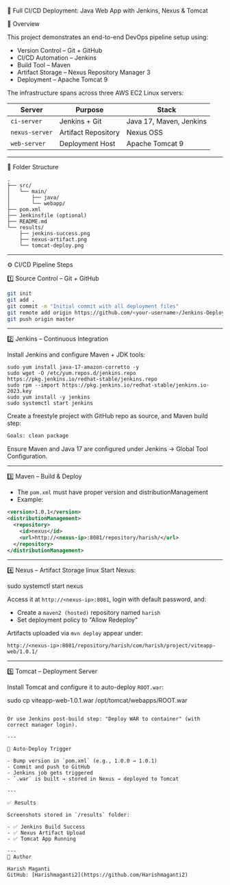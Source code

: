 🚀 Full CI/CD Deployment: Java Web App with Jenkins, Nexus & Tomcat

📌 Overview

This project demonstrates an end-to-end DevOps pipeline setup using:
- Version Control – Git + GitHub
- CI/CD Automation – Jenkins
- Build Tool – Maven
- Artifact Storage – Nexus Repository Manager 3
- Deployment – Apache Tomcat 9

The infrastructure spans across three AWS EC2 Linux servers:

| Server         | Purpose             | Stack               |
|----------------|---------------------|---------------------|
| `ci-server`    | Jenkins + Git       | Java 17, Maven, Jenkins |
| `nexus-server` | Artifact Repository | Nexus OSS           |
| `web-server`   | Deployment Host     | Apache Tomcat 9     |

---

🧱 Folder Structure

```
.
├── src/
│   └── main/
│       ├── java/
│       └── webapp/
├── pom.xml
├── Jenkinsfile (optional)
├── README.md
└── results/
    ├── jenkins-success.png
    ├── nexus-artifact.png
    └── tomcat-deploy.png
```

---

⚙️ CI/CD Pipeline Steps

1️⃣ Source Control – Git + GitHub

```bash
git init
git add .
git commit -m "Initial commit with all deployment files"
git remote add origin https://github.com/<your-username>/Jenkins-Deployment-project.git
git push origin master
```

---

2️⃣ Jenkins – Continuous Integration

Install Jenkins and configure Maven + JDK tools:

```linux
sudo yum install java-17-amazon-corretto -y
sudo wget -O /etc/yum.repos.d/jenkins.repo https://pkg.jenkins.io/redhat-stable/jenkins.repo
sudo rpm --import https://pkg.jenkins.io/redhat-stable/jenkins.io-2023.key
sudo yum install -y jenkins
sudo systemctl start jenkins
```

Create a freestyle project with GitHub repo as source, and Maven build step:

```bash
Goals: clean package
```

Ensure Maven and Java 17 are configured under Jenkins → Global Tool Configuration.

---

3️⃣ Maven – Build & Deploy

- The `pom.xml` must have proper version and distributionManagement
- Example:
```xml
<version>1.0.1</version>
<distributionManagement>
  <repository>
    <id>nexus</id>
    <url>http://<nexus-ip>:8081/repository/harish/</url>
  </repository>
</distributionManagement>
```

---

4️⃣ Nexus – Artifact Storage
linux
Start Nexus:

sudo systemctl start nexus

Access it at `http://<nexus-ip>:8081`, login with default password, and:

- Create a `maven2 (hosted)` repository named `harish`
- Set deployment policy to "Allow Redeploy"

Artifacts uploaded via `mvn deploy` appear under:

```
http://<nexus-ip>:8081/repository/harish/com/harish/project/viteapp-web/1.0.1/
```

---

5️⃣ Tomcat – Deployment Server

Install Tomcat and configure it to auto-deploy `ROOT.war`:


sudo cp viteapp-web-1.0.1.war /opt/tomcat/webapps/ROOT.war
```

Or use Jenkins post-build step: "Deploy WAR to container" (with correct manager login).

---

🔁 Auto-Deploy Trigger

- Bump version in `pom.xml` (e.g., 1.0.0 → 1.0.1)
- Commit and push to GitHub
- Jenkins job gets triggered
- `.war` is built → stored in Nexus → deployed to Tomcat

---

✅ Results

Screenshots stored in `/results` folder:

- ✅ Jenkins Build Success
- ✅ Nexus Artifact Upload
- ✅ Tomcat App Running

---
👤 Author

Harish Maganti
GitHub: [Harishmaganti2](https://github.com/Harishmaganti2)
